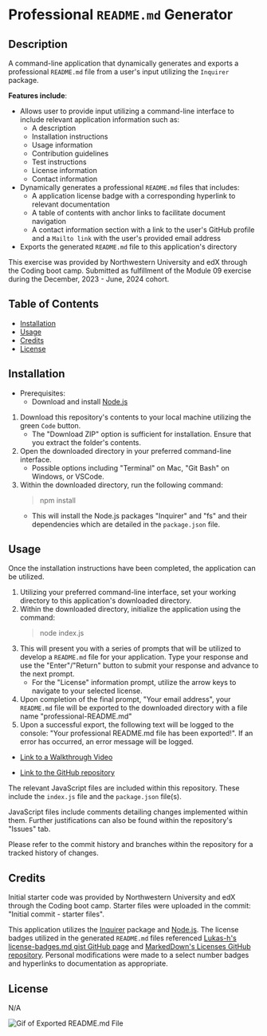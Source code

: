 # Professional `README.md` Generator

## Description 

A command-line application that dynamically generates and exports a professional `README.md` file from a user's input utilizing the `Inquirer` package. 

**Features include**:

- Allows user to provide input utilizing a command-line interface to include relevant application information such as:
    - A description
    - Installation instructions
    - Usage information
    - Contribution guidelines
    - Test instructions
    - License information
    - Contact information 
-  Dynamically generates a professional `README.md` files that includes:
    - A application license badge with a corresponding hyperlink to relevant documentation
    - A table of contents with anchor links to facilitate document navigation
    - A contact information section with a link to the user's GitHub profile and a `Mailto link` with the user's provided email address 
- Exports the generated `README.md` file to this application's directory 

This exercise was provided by Northwestern University and edX through the Coding boot camp. Submitted as fulfillment of the Module 09 exercise during the December, 2023 - June, 2024 cohort.

## Table of Contents

- [Installation](#installation)
- [Usage](#usage)
- [Credits](#credits)
- [License](#license)

## Installation

- Prerequisites:
    - Download and install [Node.js](https://nodejs.org/en)

1. Download this repository's contents to your local machine utilizing the green `Code` button. 
    - The "Download ZIP" option is sufficient for installation. Ensure that you extract the folder's contents.
2. Open the downloaded directory in your preferred command-line interface. 
    - Possible options including "Terminal" on Mac, "Git Bash" on Windows, or VSCode.
3. Within the downloaded directory, run the following command: 
    > npm install 
    - This will install the Node.js packages "Inquirer" and "fs" and their dependencies which are detailed in the `package.json` file.

## Usage

Once the installation instructions have been completed, the application can be utilized. 

1. Utilizing your preferred command-line interface, set your working directory to this application's downloaded directory.
2. Within the downloaded directory, initialize the application using the command:
    > node index.js
3. This will present you with a series of prompts that will be utilized to develop a `README.md` file for your application. Type your response and use the "Enter"/"Return" button to submit your response and advance to the next prompt. 
    - For the "License" information prompt, utilize the arrow keys to navigate to your selected license.
3. Upon completion of the final prompt, "Your email address", your `README.md` file will be exported to the downloaded directory with a file name "professional-README.md"
4. Upon a successful export, the following text will be logged to the console: "Your professional README.md file has been exported!". If an error has occurred, an error message will be logged.

- [Link to a Walkthrough Video](https://app.screencastify.com/v3/watch/DgCoADqlZ89i0H3B0fi0)

- [Link to the GitHub repository](https://github.com/anthonyero/professional-README-generator)


The relevant JavaScript files are included within this repository. These include the `index.js` file and the `package.json` file(s).

JavaScript files include comments detailing changes implemented within them. Further justifications can also be found within the repository's "Issues" tab.

Please refer to the commit history and branches within the repository for a tracked history of changes.

## Credits

Initial starter code was provided by Northwestern University and edX through the Coding boot camp. Starter files were uploaded in the commit: "Initial commit - starter files".

This application utilizes the [Inquirer](https://www.npmjs.com/package/inquirer) package and [Node.js](https://nodejs.org/en). The license badges utilized in the generated `README.md` files referenced [Lukas-h's license-badges.md gist GitHub page](https://gist.github.com/lukas-h/2a5d00690736b4c3a7ba) and [MarkedDown's Licenses GitHub repository](https://github.com/MarkedDown/Licenses). Personal modifications were made to a select number badges and hyperlinks to documentation as appropriate. 

## License

N/A

![Gif of Exported README.md File](/assets/images/Professional%20README%20Generator%20-%20Exported%20File%20Gif.gif)